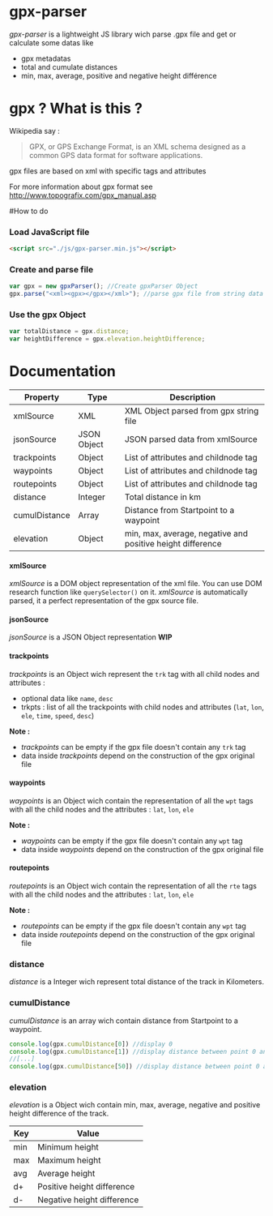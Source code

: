 # gpx-parser

*gpx-parser* is a lightweight JS library wich parse .gpx file and get or calculate some datas like
- gpx metadatas
- total and cumulate distances
- min, max, average, positive and negative height différence

# gpx ? What is this ?

Wikipedia say :
> GPX, or GPS Exchange Format, is an XML schema designed as a common GPS data format for software applications.

gpx files are based on xml with specific tags and attributes

For more information about gpx format see http://www.topografix.com/gpx_manual.asp

#How to do

### Load JavaScript file
```html
<script src="./js/gpx-parser.min.js"></script>
```

### Create and parse file
```js
var gpx = new gpxParser(); //Create gpxParser Object
gpx.parse("<xml><gpx></gpx></xml>"); //parse gpx file from string data
```

### Use the gpx Object

```js
var totalDistance = gpx.distance;
var heightDifference = gpx.elevation.heightDifference;
```

# Documentation

| Property  | Type | Description|
| ------------- | ------------- | ------------- |
| xmlSource | XML | XML Object parsed from gpx string file |
| jsonSource | JSON Object | JSON parsed data from xmlSource |
| trackpoints | Object | List of <trkpt> attributes and childnode tag|
| waypoints | Object | List of <wpt> attributes and childnode tag |
| routepoints | Object | List of <rtept> attributes and childnode tag |
| distance | Integer | Total distance in km |
| cumulDistance | Array | Distance from Startpoint to a waypoint |
| elevation | Object | min, max, average, negative and positive height difference |

#### xmlSource

*xmlSource* is a DOM object representation of the xml file. You can use DOM research function like `querySelector()` on it. *xmlSource* is automatically parsed, it a perfect representation of the gpx source file.

#### jsonSource

*jsonSource* is a JSON Object representation
**WIP**

#### trackpoints

*trackpoints* is an Object wich represent the `trk` tag with all child nodes and attributes :
- optional data like `name`, `desc`
- trkpts : list of all the trackpoints with child nodes and attributes (`lat`, `lon`, `ele`, `time`, `speed`, `desc`)

**Note :**
- *trackpoints* can be empty if the gpx file doesn't contain any `trk` tag
- data inside *trackpoints* depend on the construction of the gpx original file

#### waypoints

*waypoints* is an Object wich contain the representation of all the `wpt` tags with all the child nodes and the attributes : `lat`, `lon`, `ele`

**Note :**
- *waypoints* can be empty if the gpx file doesn't contain any `wpt` tag
- data inside *waypoints* depend on the construction of the gpx original file

#### routepoints

*routepoints* is an Object wich contain the representation of all the `rte` tags with all the child nodes and the attributes : `lat`, `lon`, `ele`

**Note :**
- *routepoints* can be empty if the gpx file doesn't contain any `wpt` tag
- data inside *routepoints* depend on the construction of the gpx original file

### distance

*distance* is a Integer wich represent total distance of the track in Kilometers.

### cumulDistance

*cumulDistance* is an array wich contain distance from Startpoint to a waypoint.

```javascript
console.log(gpx.cumulDistance[0]) //display 0
console.log(gpx.cumulDistance[1]) //display distance between point 0 and point 1
//[...]
console.log(gpx.cumulDistance[50]) //display distance between point 0 and point 50
```

### elevation
*elevation* is a Object wich contain min, max, average, negative and positive height difference of the track.

| Key | Value |
| --- | ----- |
| min | Minimum height      |
| max | Maximum height      |
| avg | Average height      |
| d+ | Positive height difference       |
| d- | Negative height difference      |
